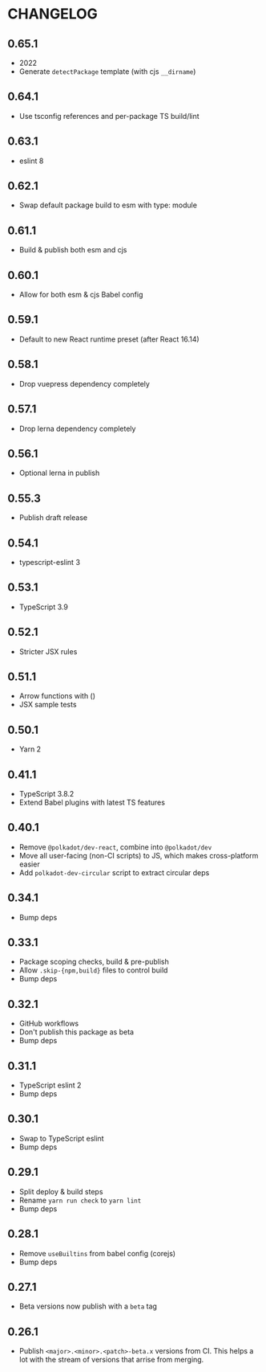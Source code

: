 # CHANGELOG

## 0.65.1

- 2022
- Generate `detectPackage` template (with cjs `__dirname`)

## 0.64.1

- Use tsconfig references and per-package TS build/lint

## 0.63.1

- eslint 8

## 0.62.1

- Swap default package build to esm with type: module

## 0.61.1

- Build & publish both esm and cjs

## 0.60.1

- Allow for both esm & cjs Babel config

## 0.59.1

- Default to new React runtime preset (after React 16.14)

## 0.58.1

- Drop vuepress dependency completely

## 0.57.1

- Drop lerna dependency completely

## 0.56.1

- Optional lerna in publish

## 0.55.3

- Publish draft release

## 0.54.1

- typescript-eslint 3

## 0.53.1

- TypeScript 3.9

## 0.52.1

- Stricter JSX rules

## 0.51.1

- Arrow functions with ()
- JSX sample tests

## 0.50.1

- Yarn 2

## 0.41.1

- TypeScript 3.8.2
- Extend Babel plugins with latest TS features

## 0.40.1

- Remove `@polkadot/dev-react`, combine into `@polkadot/dev`
- Move all user-facing (non-CI scripts) to JS, which makes cross-platform easier
- Add `polkadot-dev-circular` script to extract circular deps

## 0.34.1

- Bump deps

## 0.33.1

- Package scoping checks, build & pre-publish
- Allow `.skip-{npm,build}` files to control build
- Bump deps

## 0.32.1

- GitHub workflows
- Don't publish this package as beta
- Bump deps

## 0.31.1

- TypeScript eslint 2
- Bump deps

## 0.30.1

- Swap to TypeScript eslint
- Bump deps

## 0.29.1

- Split deploy & build steps
- Rename `yarn run check` to `yarn lint`
- Bump deps

## 0.28.1

- Remove `useBuiltins` from babel config (corejs)
- Bump deps

## 0.27.1

- Beta versions now publish with a `beta` tag

## 0.26.1

- Publish `<major>.<minor>.<patch>-beta.x` versions from CI. This helps a lot with the stream of versions that arrise from merging.
